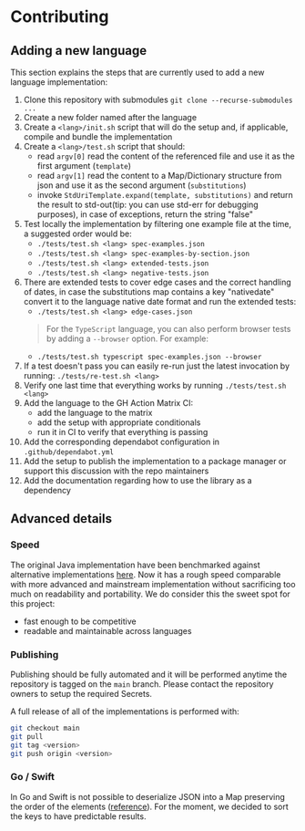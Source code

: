 # Contributing

## Adding a new language

This section explains the steps that are currently used to add a new language implementation:

1. Clone this repository with submodules `git clone --recurse-submodules ...`
2. Create a new folder named after the language
3. Create a `<lang>/init.sh` script that will do the setup and, if applicable, compile and bundle the implementation
4. Create a `<lang>/test.sh` script that should:
    - read `argv[0]` read the content of the referenced file and use it as the first argument (`template`)
    - read `argv[1]` read the content to a Map/Dictionary structure from json and use it as the second argument (`substitutions`)
    - invoke `StdUriTemplate.expand(template, substitutions)` and return the result to std-out(tip: you can use std-err for debugging purposes), in case of exceptions, return the string "false"
5. Test locally the implementation by filtering one example file at the time, a suggested order would be:
    - `./tests/test.sh <lang> spec-examples.json`
    - `./tests/test.sh <lang> spec-examples-by-section.json`
    - `./tests/test.sh <lang> extended-tests.json`
    - `./tests/test.sh <lang> negative-tests.json`
6. There are extended tests to cover edge cases and the correct handling of dates, in case the substitutions map contains a key "nativedate" convert it to the language native date format and run the extended tests:
    - `./tests/test.sh <lang> edge-cases.json`
    > For the `TypeScript` language, you can also perform browser tests by adding a `--browser` option. For example:
    - `./tests/test.sh typescript spec-examples.json --browser`
7. If a test doesn't pass you can easily re-run just the latest invocation by running: `./tests/re-test.sh <lang>`
8. Verify one last time that everything works by running `./tests/test.sh <lang>`
9. Add the language to the GH Action Matrix CI:
    - add the language to the matrix
    - add the setup with appropriate conditionals
    - run it in CI to verify that everything is passing
10. Add the corresponding dependabot configuration in `.github/dependabot.yml`
11. Add the setup to publish the implementation to a package manager or support this discussion with the repo maintainers
12. Add the documentation regarding how to use the library as a dependency

## Advanced details

### Speed

The original Java implementation have been benchmarked against alternative implementations [here](https://github.com/std-uritemplate/std-uritemplate/tree/jmh).
Now it has a rough speed comparable with more advanced and mainstream implementation without sacrificing too much on readability and portability.
We do consider this the sweet spot for this project:

- fast enough to be competitive
- readable and maintainable across languages

### Publishing

Publishing should be fully automated and it will be performed anytime the repository is tagged on the `main` branch.
Please contact the repository owners to setup the required Secrets.

A full release of all of the implementations is performed with:

```bash
git checkout main
git pull
git tag <version>
git push origin <version>
```

### Go / Swift

In Go and Swift is not possible to deserialize JSON into a Map preserving the order of the elements ([reference](https://github.com/uri-templates/uritemplate-test/pull/58#issuecomment-1640029982)).
For the moment, we decided to sort the keys to have predictable results.
